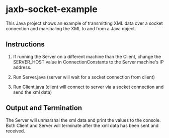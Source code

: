 # jaxb-socket-example

This Java project shows an example of transmitting XML data over a socket connection and marshaling the XML to and from a Java object.

## Instructions

1) If running the Server on a different machine than the Client, change the SERVER_HOST value in ConnectionConstants to the Server machine's IP address.

2) Run Server.java (server will wait for a socket connection from client)

3) Run Client.java (client will connect to server via a socket connection and send the xml data)

## Output and Termination

The Server will unmarshal the xml data and print the values to the console. Both Client and Server will terminate after the xml data has been sent and received.
